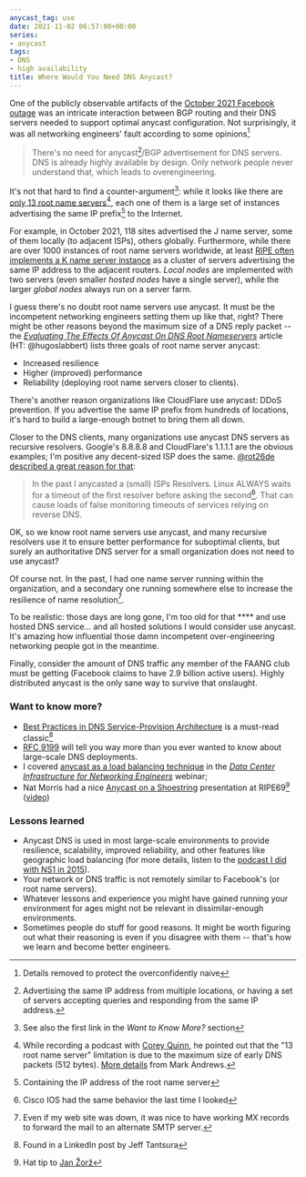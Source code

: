 ```yaml
---
anycast_tag: use
date: 2021-11-02 06:57:00+00:00
series:
- anycast
tags:
- DNS
- high availability
title: Where Would You Need DNS Anycast?
---
```

One of the publicly observable artifacts of the [October 2021 Facebook outage](/2021/10/circular-dependencies-considered-harmful.html) was an intricate interaction between BGP routing and their DNS servers needed to support optimal anycast configuration. Not surprisingly, it was all networking engineers' fault according to some opinions[^1]

> There's no need for anycast[^2]/BGP advertisement for DNS servers. DNS is already highly available by design. Only network people never understand that, which leads to overengineering.

It's not that hard to find a counter-argument[^CA]: while it looks like there are [only 13 root name servers](https://root-servers.org/)[^RNS], each one of them is a large set of instances advertising the same IP prefix[^3] to the Internet.
<!--more-->
[^1]: Details removed to protect the overconfidently naive

[^2]: Advertising the same IP address from multiple locations, or having a set of servers accepting queries and responding from the same IP address.

[^3]: Containing the IP address of the root name server

[^CA]: See also the first link in the *Want to Know More?* section

[^RNS]: While recording a podcast with [Corey Quinn](https://twitter.com/QuinnyPig), he pointed out that the "13 root name server" limitation is due to the maximum size of early DNS packets (512 bytes). [More details](https://lists.isc.org/pipermail/bind-users/2011-November/085653.html) from Mark Andrews.

For example, in October 2021, 118 sites advertised the J name server, some of them locally (to adjacent ISPs), others globally. Furthermore, while there are over 1000 instances of root name servers worldwide, at least [RIPE often implements a K name server instance](https://labs.ripe.net/author/romeo_zwart/new-architecture-model-for-k-root-local-instances/) as a cluster of servers advertising the same IP address to the adjacent routers. *Local nodes* are implemented with two servers (even smaller *hosted nodes* have a single server), while the larger *global nodes* always run on a server farm.

I guess there's no doubt root name servers use anycast. It must be the incompetent networking engineers setting them up like that, right? There might be other reasons beyond the maximum size of a DNS reply packet -- the *[Evaluating The Effects Of Anycast On DNS Root Nameservers](https://www.ripe.net/publications/docs/ripe-393)* article (HT: @hugoslabbert) lists three goals of root name server anycast:

* Increased resilience
* Higher (improved) performance
* Reliability (deploying root name servers closer to clients).

There's another reason organizations like CloudFlare use anycast: DDoS prevention. If you advertise the same IP prefix from hundreds of locations, it's hard to build a large-enough botnet to bring them all down.

Closer to the DNS clients, many organizations use anycast DNS servers as recursive resolvers. Google's 8.8.8.8 and CloudFlare's 1.1.1.1 are the obvious examples; I'm positive any decent-sized ISP does the same. [@rot26de described a great reason for that](https://twitter.com/rot26de/status/1445850008444624907):

> In the past I anycasted a (small) ISPs Resolvers. Linux ALWAYS waits for a timeout of the first resolver before asking the second[^4]. That can cause loads of false monitoring timeouts of services relying on reverse DNS.

[^4]: Cisco IOS had the same behavior the last time I looked

OK, so we know root name servers use anycast, and many recursive resolvers use it to ensure better performance for suboptimal clients, but surely an authoritative DNS server for a small organization does not need to use anycast?

Of course not. In the past, I had one name server running within the organization, and a secondary one running somewhere else to increase the resilience of name resolution[^5]. 

[^5]: Even if my web site was down, it was nice to have working MX records to forward the mail to an alternate SMTP server.

To be realistic: those days are long gone, I'm too old for that **** and use hosted DNS service... and all hosted solutions I would consider use anycast. It's amazing how influential those damn incompetent over-engineering networking people got in the meantime.

Finally, consider the amount of DNS traffic any member of the FAANG club must be getting (Facebook claims to have 2.9 billion active users). Highly distributed anycast is the only sane way to survive that onslaught.

### Want to know more? 

* [Best Practices in DNS Service-Provision Architecture](https://meetings.icann.org/en/marrakech55/schedule/mon-tech/presentation-dns-service-provision-07mar16-en.pdf) is a must-read classic[^8]
* [RFC 9199](https://www.rfc-editor.org/rfc/rfc9199.html) will tell you way more than you ever wanted to know about large-scale DNS deployments.
* I covered [anycast as a load balancing technique](https://my.ipspace.net/bin/get/DC30/2.2.3.1%20-%20DNS%20and%20Anycast%20Load%20Balancing.mp4?doccode=DC30) in the _[Data Center Infrastructure for Networking Engineers](https://www.ipspace.net/Data_Center_Infrastructure_for_Networking_Engineers)_ webinar;
* Nat Morris had a nice [Anycast on a Shoestring](https://ripe69.ripe.net/wp-content/uploads/presentations/36-Anycast-on-a-shoe-string-RIPE69.pdf) presentation at RIPE69[^7] ([video](https://ripe69.ripe.net/archives/video/180/))

[^7]: Hat tip to [Jan Žorž](https://www.linkedin.com/in/janzorz/)

[^8]: Found in a LinkedIn post by Jeff Tantsura

### Lessons learned

* Anycast DNS is used in most large-scale environments to provide resilience, scalability, improved reliability, and other features like geographic load balancing (for more details, listen to the [podcast I did with NS1 in 2015](https://blog.ipspace.net/2015/04/nsone-data-driven-dns-on-software-gone.html)).
* Your network or DNS traffic is not remotely similar to Facebook's (or root name servers).
* Whatever lessons and experience you might have gained running your environment for ages might not be relevant in dissimilar-enough environments.
* Sometimes people do stuff for good reasons. It might be worth figuring out what their reasoning is even if you disagree with them -- that's how we learn and become better engineers.

